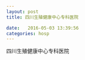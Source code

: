 ```yaml
--- 
layout: post 
title: 四川生殖健康中心专科医院

date:   2016-05-03 13:39:56 
categories: hosp 
--- 
```

   
四川生殖健康中心专科医院
